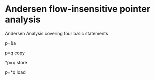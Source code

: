 # Andersen flow-insensitive pointer analysis
Andersen Analysis covering four basic statements

p=&a

p=q   copy

*p=q  store

p=*q  load
